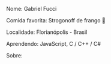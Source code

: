 Nome: Gabriel Fucci

Comida favorita: Strogonoff de frango 💖

Localidade: Florianópolis - Brasil

Aprendendo: JavaScript, C / C++ / C#

Sobre: